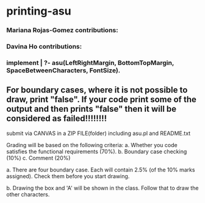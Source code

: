 # printing-asu

### Mariana Rojas-Gomez contributions:

### Davina Ho contributions:

### implement | ?- asu(LeftRightMargin, BottomTopMargin, SpaceBetweenCharacters, FontSize).

## For boundary cases, where it is not possible to draw, print "false". If your code print some of the output and then prints "false" then it will be considered as failed!!!!!!!!

submit via CANVAS in a ZIP FILE(folder) including asu.pl and README.txt

Grading will be based on the following criteria:
    a. Whether you code satisfies the functional requirements (70%).
    b. Boundary case checking (10%)
    c. Comment (20%)

a. There are four boundary case. Each will contain 2.5% (of the 10% marks assigned). Check them before you start drawing.

b. Drawing the box and 'A' will be shown in the class. Follow that to draw the other characters.

